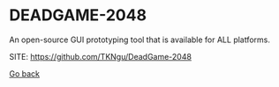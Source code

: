 # DEADGAME-2048
 
 An open-source GUI prototyping tool that is available for ALL platforms.
 
 SITE: https://github.com/TKNgu/DeadGame-2048

 [Go back](https://portable-linux-apps.github.io/apps.html)
